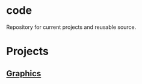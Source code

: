 # code
Repository for current projects and reusable source.

# Projects

## [Graphics](https://github.com/jlyee/code/wiki)
